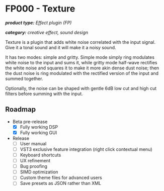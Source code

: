 # FP000 - Texture

***product type:** Effect plugin (FP)*

***category:** creative effect, sound design*

Texture is a plugin that adds white noise correlated with the input signal. Give it a tonal sound and it will make it a noisy sound.

It has two modes: simple and gritty. Simple mode simply ring modulates white noise to the input and sums it, while gritty mode half-wave rectifies the white noise and squares it to make it more akin dense dust noise; then the dust noise is ring modulated with the rectified version of the input and summed together.

Optionally, the noise can be shaped with gentle 6dB low cut and high cut filters before summing with the input.

<!--
**Block diagram of simple mode**



**Block diagram of gritty mode**



## Shared Processors Used

Texture is a meta-plugin, so it is developed for the purpose of testing code that will be used in larger projects in the future. This "shared code" is encapsulated into objects called "processors", these processors are used across multiple Støjmaskiner products. While other products are closed source, all meta-plugins are open source as well as the shared code library they help develop.

The processors used are the following:

- [RingModNoise]()
- [RingModDust]()
-->

## Roadmap

- Beta pre-release
  - [x] Fully working DSP
  - [x] Fully working GUI
  
- Release
  - [ ] User manual
  - [ ] VST3 exclusive feature integration (right click contextual menu)
  - [ ] Keyboard shortcuts
  - [ ] UX refinement
  - [ ] Bug proofing
  - [ ] SIMD optimization
  - [ ] Custom theme files for advanced users
  - [ ] Save presets as JSON rather than XML
